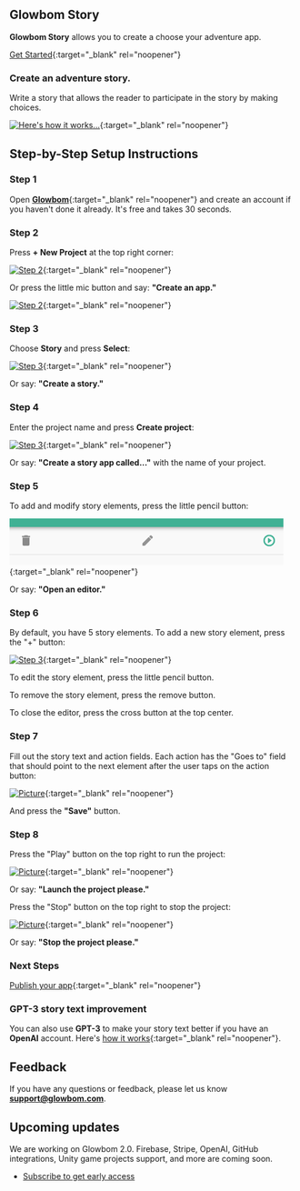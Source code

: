 ## Glowbom Story

**Glowbom Story** allows you to create a choose your adventure app. 

[Get Started](https://glowbom.com/){:target="_blank" rel="noopener"}

### Create an adventure story.

Write a story that allows the reader to participate in the story by making choices.

[![Here's how it works...](https://user-images.githubusercontent.com/2455891/100966677-b8a8e480-34ea-11eb-8b7b-e896ded5eec6.png)](https://glowbom.com/){:target="_blank" rel="noopener"}

## Step-by-Step Setup Instructions

### Step 1

Open [**Glowbom**](https://glowbom.com/chat/){:target="_blank" rel="noopener"} and create an account if you haven't done it already. It's free and takes 30 seconds.

### Step 2

Press **+ New Project** at the top right corner:

[![Step 2](https://user-images.githubusercontent.com/2455891/97621818-0c567880-19e9-11eb-93ba-6a8d9944c7b8.png)](https://glowbom.com/){:target="_blank" rel="noopener"}

Or press the little mic button and say: **"Create an app."**

[![Step 2](https://user-images.githubusercontent.com/2455891/97621819-0cef0f00-19e9-11eb-984a-41e89a44490f.png)](https://glowbom.com/){:target="_blank" rel="noopener"}

### Step 3

Choose **Story** and press **Select**:

[![Step 3](https://user-images.githubusercontent.com/2455891/100966774-f9a0f900-34ea-11eb-9de1-f13a48238860.png)](https://glowbom.com/){:target="_blank" rel="noopener"}

Or say: **"Create a story."**

### Step 4

Enter the project name and press **Create project**:

[![Step 3](https://user-images.githubusercontent.com/2455891/97621821-0cef0f00-19e9-11eb-8e87-83d8e0976cf0.png)](https://glowbom.com/){:target="_blank" rel="noopener"}

Or say: **"Create a story app called..."** with the name of your project.

### Step 5

To add and modify story elements, press the little pencil button:

[![Step 3](https://raw.githubusercontent.com/Glowbom/Glowbom/master/tutorials/quiz/img/qstep5.png)](https://glowbom.com/){:target="_blank" rel="noopener"}

Or say: **"Open an editor."**

### Step 6

By default, you have 5 story elements. To add a new story element, press the "+" button:

[![Step 3](https://user-images.githubusercontent.com/2455891/100967090-9e233b00-34eb-11eb-8c91-e8d8602a8e51.png)](https://glowbom.com/){:target="_blank" rel="noopener"}

To edit the story element, press the little pencil button.

To remove the story element, press the remove button.

To close the editor, press the cross button at the top center.

### Step 7

Fill out the story text and action fields. Each action has the "Goes to" field that should point to the next element after the user taps on the action button:

[![Picture](https://user-images.githubusercontent.com/2455891/100967208-e80c2100-34eb-11eb-8f59-0c49ca01681c.png)](https://glowbom.com/){:target="_blank" rel="noopener"}

And press the **"Save"** button.

### Step 8

Press the "Play" button on the top right to run the project:

[![Picture](https://user-images.githubusercontent.com/2455891/97621829-0eb8d280-19e9-11eb-9a0b-c3df20755125.png)](https://glowbom.com/){:target="_blank" rel="noopener"}

Or say: **"Launch the project please."**

Press the "Stop" button on the top right to stop the project:

[![Picture](https://user-images.githubusercontent.com/2455891/100967631-ec850980-34ec-11eb-8fda-3ccba9f327ae.png)](https://glowbom.com/){:target="_blank" rel="noopener"}

Or say: **"Stop the project please."**

### Next Steps

[Publish your app](https://glowbom.github.io/Glowbom/Publish){:target="_blank" rel="noopener"}

### GPT-3 story text improvement

You can also use **GPT-3** to make your story text better if you have an **OpenAI** account. Here's [how it works](http://www.youtube.com/watch?v=ejz8TByCleg&t=5m56s){:target="_blank" rel="noopener"}.

## Feedback

If you have any questions or feedback, please let us know **support@glowbom.com**.

## Upcoming updates

We are working on Glowbom 2.0. Firebase, Stripe, OpenAI, GitHub integrations, Unity game projects support, and more are coming soon.

- [Subscribe to get early access](https://www.producthunt.com/upcoming/glowbom-2-0)
